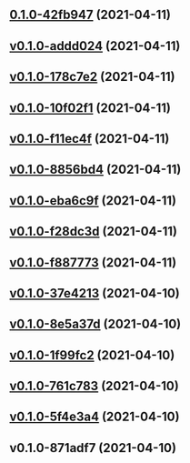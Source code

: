
<a name="0.1.0-42fb947"></a>
## [0.1.0-42fb947](https://github.com/compare/v0.1.0-addd024...0.1.0-42fb947) (2021-04-11)


<a name="v0.1.0-addd024"></a>
## [v0.1.0-addd024](https://github.com/compare/v0.1.0-178c7e2...v0.1.0-addd024) (2021-04-11)


<a name="v0.1.0-178c7e2"></a>
## [v0.1.0-178c7e2](https://github.com/compare/v0.1.0-10f02f1...v0.1.0-178c7e2) (2021-04-11)


<a name="v0.1.0-10f02f1"></a>
## [v0.1.0-10f02f1](https://github.com/compare/v0.1.0-f11ec4f...v0.1.0-10f02f1) (2021-04-11)


<a name="v0.1.0-f11ec4f"></a>
## [v0.1.0-f11ec4f](https://github.com/compare/v0.1.0-8856bd4...v0.1.0-f11ec4f) (2021-04-11)


<a name="v0.1.0-8856bd4"></a>
## [v0.1.0-8856bd4](https://github.com/compare/v0.1.0-eba6c9f...v0.1.0-8856bd4) (2021-04-11)


<a name="v0.1.0-eba6c9f"></a>
## [v0.1.0-eba6c9f](https://github.com/compare/v0.1.0-f28dc3d...v0.1.0-eba6c9f) (2021-04-11)


<a name="v0.1.0-f28dc3d"></a>
## [v0.1.0-f28dc3d](https://github.com/compare/v0.1.0-f887773...v0.1.0-f28dc3d) (2021-04-11)


<a name="v0.1.0-f887773"></a>
## [v0.1.0-f887773](https://github.com/compare/v0.1.0-37e4213...v0.1.0-f887773) (2021-04-11)


<a name="v0.1.0-37e4213"></a>
## [v0.1.0-37e4213](https://github.com/compare/v0.1.0-8e5a37d...v0.1.0-37e4213) (2021-04-10)


<a name="v0.1.0-8e5a37d"></a>
## [v0.1.0-8e5a37d](https://github.com/compare/v0.1.0-1f99fc2...v0.1.0-8e5a37d) (2021-04-10)


<a name="v0.1.0-1f99fc2"></a>
## [v0.1.0-1f99fc2](https://github.com/compare/v0.1.0-761c783...v0.1.0-1f99fc2) (2021-04-10)


<a name="v0.1.0-761c783"></a>
## [v0.1.0-761c783](https://github.com/compare/v0.1.0-5f4e3a4...v0.1.0-761c783) (2021-04-10)


<a name="v0.1.0-5f4e3a4"></a>
## [v0.1.0-5f4e3a4](https://github.com/compare/v0.1.0-871adf7...v0.1.0-5f4e3a4) (2021-04-10)


<a name="v0.1.0-871adf7"></a>
## v0.1.0-871adf7 (2021-04-10)
